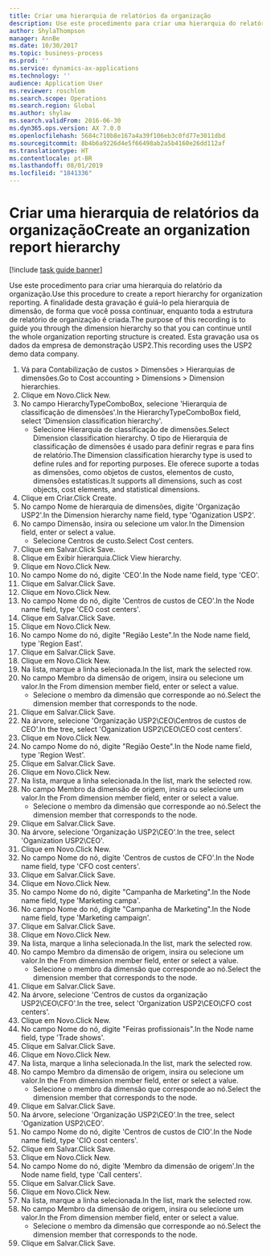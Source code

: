 ```yaml
---
title: Criar uma hierarquia de relatórios da organização
description: Use este procedimento para criar uma hierarquia do relatório da organização.
author: ShylaThompson
manager: AnnBe
ms.date: 10/30/2017
ms.topic: business-process
ms.prod: ''
ms.service: dynamics-ax-applications
ms.technology: ''
audience: Application User
ms.reviewer: roschlom
ms.search.scope: Operations
ms.search.region: Global
ms.author: shylaw
ms.search.validFrom: 2016-06-30
ms.dyn365.ops.version: AX 7.0.0
ms.openlocfilehash: 5684c710b8e167a4a39f106eb3c0fd77e3011dbd
ms.sourcegitcommit: 8b4b6a9226d4e5f66498ab2a5b4160e26dd112af
ms.translationtype: HT
ms.contentlocale: pt-BR
ms.lasthandoff: 08/01/2019
ms.locfileid: "1841336"
---
```

# <a name="create-an-organization-report-hierarchy"></a><span data-ttu-id="10b19-103">Criar uma hierarquia de relatórios da organização</span><span class="sxs-lookup"><span data-stu-id="10b19-103">Create an organization report hierarchy</span></span>

[!include [task guide banner](../../includes/task-guide-banner.md)]

<span data-ttu-id="10b19-104">Use este procedimento para criar uma hierarquia do relatório da organização.</span><span class="sxs-lookup"><span data-stu-id="10b19-104">Use this procedure to create a report hierarchy for organization reporting.</span></span> <span data-ttu-id="10b19-105">A finalidade desta gravação é guiá-lo pela hierarquia de dimensão, de forma que você possa continuar, enquanto toda a estrutura de relatório de organização é criada.</span><span class="sxs-lookup"><span data-stu-id="10b19-105">The purpose of this recording is to guide you through the dimension hierarchy so that you can continue until the whole organization reporting structure is created.</span></span> <span data-ttu-id="10b19-106">Esta gravação usa os dados da empresa de demonstração USP2.</span><span class="sxs-lookup"><span data-stu-id="10b19-106">This recording uses the USP2 demo data company.</span></span>

1. <span data-ttu-id="10b19-107">Vá para Contabilização de custos > Dimensões > Hierarquias de dimensões.</span><span class="sxs-lookup"><span data-stu-id="10b19-107">Go to Cost accounting > Dimensions > Dimension hierarchies.</span></span>
2. <span data-ttu-id="10b19-108">Clique em Novo.</span><span class="sxs-lookup"><span data-stu-id="10b19-108">Click New.</span></span>
3. <span data-ttu-id="10b19-109">No campo HierarchyTypeComboBox, selecione 'Hierarquia de classificação de dimensões'.</span><span class="sxs-lookup"><span data-stu-id="10b19-109">In the HierarchyTypeComboBox field, select 'Dimension classification hierarchy'.</span></span>
    * <span data-ttu-id="10b19-110">Selecione Hierarquia de classificação de dimensões.</span><span class="sxs-lookup"><span data-stu-id="10b19-110">Select Dimension classification hierarchy.</span></span> <span data-ttu-id="10b19-111">O tipo de Hierarquia de classificação de dimensões é usado para definir regras e para fins de relatório.</span><span class="sxs-lookup"><span data-stu-id="10b19-111">The Dimension classification hierarchy type is used to define rules and for reporting purposes.</span></span> <span data-ttu-id="10b19-112">Ele oferece suporte a todas as dimensões, como objetos de custos, elementos de custo, dimensões estatísticas.</span><span class="sxs-lookup"><span data-stu-id="10b19-112">It supports all dimensions, such as cost objects, cost elements, and statistical dimensions.</span></span>  
4. <span data-ttu-id="10b19-113">Clique em Criar.</span><span class="sxs-lookup"><span data-stu-id="10b19-113">Click Create.</span></span>
5. <span data-ttu-id="10b19-114">No campo Nome de hierarquia de dimensões, digite 'Organização USP2'.</span><span class="sxs-lookup"><span data-stu-id="10b19-114">In the Dimension hierarchy name field, type 'Oganization USP2'.</span></span>
6. <span data-ttu-id="10b19-115">No campo Dimensão, insira ou selecione um valor.</span><span class="sxs-lookup"><span data-stu-id="10b19-115">In the Dimension field, enter or select a value.</span></span>
    * <span data-ttu-id="10b19-116">Selecione Centros de custo.</span><span class="sxs-lookup"><span data-stu-id="10b19-116">Select Cost centers.</span></span>  
7. <span data-ttu-id="10b19-117">Clique em Salvar.</span><span class="sxs-lookup"><span data-stu-id="10b19-117">Click Save.</span></span>
8. <span data-ttu-id="10b19-118">Clique em Exibir hierarquia.</span><span class="sxs-lookup"><span data-stu-id="10b19-118">Click View hierarchy.</span></span>
9. <span data-ttu-id="10b19-119">Clique em Novo.</span><span class="sxs-lookup"><span data-stu-id="10b19-119">Click New.</span></span>
10. <span data-ttu-id="10b19-120">No campo Nome do nó, digite 'CEO'.</span><span class="sxs-lookup"><span data-stu-id="10b19-120">In the Node name field, type 'CEO'.</span></span>
11. <span data-ttu-id="10b19-121">Clique em Salvar.</span><span class="sxs-lookup"><span data-stu-id="10b19-121">Click Save.</span></span>
12. <span data-ttu-id="10b19-122">Clique em Novo.</span><span class="sxs-lookup"><span data-stu-id="10b19-122">Click New.</span></span>
13. <span data-ttu-id="10b19-123">No campo Nome do nó, digite 'Centros de custos de CEO'.</span><span class="sxs-lookup"><span data-stu-id="10b19-123">In the Node name field, type 'CEO cost centers'.</span></span>
14. <span data-ttu-id="10b19-124">Clique em Salvar.</span><span class="sxs-lookup"><span data-stu-id="10b19-124">Click Save.</span></span>
15. <span data-ttu-id="10b19-125">Clique em Novo.</span><span class="sxs-lookup"><span data-stu-id="10b19-125">Click New.</span></span>
16. <span data-ttu-id="10b19-126">No campo Nome do nó, digite "Região Leste".</span><span class="sxs-lookup"><span data-stu-id="10b19-126">In the Node name field, type 'Region East'.</span></span>
17. <span data-ttu-id="10b19-127">Clique em Salvar.</span><span class="sxs-lookup"><span data-stu-id="10b19-127">Click Save.</span></span>
18. <span data-ttu-id="10b19-128">Clique em Novo.</span><span class="sxs-lookup"><span data-stu-id="10b19-128">Click New.</span></span>
19. <span data-ttu-id="10b19-129">Na lista, marque a linha selecionada.</span><span class="sxs-lookup"><span data-stu-id="10b19-129">In the list, mark the selected row.</span></span>
20. <span data-ttu-id="10b19-130">No campo Membro da dimensão de origem, insira ou selecione um valor.</span><span class="sxs-lookup"><span data-stu-id="10b19-130">In the From dimension member field, enter or select a value.</span></span>
    * <span data-ttu-id="10b19-131">Selecione o membro da dimensão que corresponde ao nó.</span><span class="sxs-lookup"><span data-stu-id="10b19-131">Select the dimension member that corresponds to the node.</span></span>  
21. <span data-ttu-id="10b19-132">Clique em Salvar.</span><span class="sxs-lookup"><span data-stu-id="10b19-132">Click Save.</span></span>
22. <span data-ttu-id="10b19-133">Na árvore, selecione 'Organização USP2\CEO\Centros de custos de CEO'.</span><span class="sxs-lookup"><span data-stu-id="10b19-133">In the tree, select 'Oganization USP2\CEO\CEO cost centers'.</span></span>
23. <span data-ttu-id="10b19-134">Clique em Novo.</span><span class="sxs-lookup"><span data-stu-id="10b19-134">Click New.</span></span>
24. <span data-ttu-id="10b19-135">No campo Nome do nó, digite "Região Oeste".</span><span class="sxs-lookup"><span data-stu-id="10b19-135">In the Node name field, type 'Region West'.</span></span>
25. <span data-ttu-id="10b19-136">Clique em Salvar.</span><span class="sxs-lookup"><span data-stu-id="10b19-136">Click Save.</span></span>
26. <span data-ttu-id="10b19-137">Clique em Novo.</span><span class="sxs-lookup"><span data-stu-id="10b19-137">Click New.</span></span>
27. <span data-ttu-id="10b19-138">Na lista, marque a linha selecionada.</span><span class="sxs-lookup"><span data-stu-id="10b19-138">In the list, mark the selected row.</span></span>
28. <span data-ttu-id="10b19-139">No campo Membro da dimensão de origem, insira ou selecione um valor.</span><span class="sxs-lookup"><span data-stu-id="10b19-139">In the From dimension member field, enter or select a value.</span></span>
    * <span data-ttu-id="10b19-140">Selecione o membro da dimensão que corresponde ao nó.</span><span class="sxs-lookup"><span data-stu-id="10b19-140">Select the dimension member that corresponds to the node.</span></span>  
29. <span data-ttu-id="10b19-141">Clique em Salvar.</span><span class="sxs-lookup"><span data-stu-id="10b19-141">Click Save.</span></span>
30. <span data-ttu-id="10b19-142">Na árvore, selecione 'Organização USP2\CEO'.</span><span class="sxs-lookup"><span data-stu-id="10b19-142">In the tree, select 'Oganization USP2\CEO'.</span></span>
31. <span data-ttu-id="10b19-143">Clique em Novo.</span><span class="sxs-lookup"><span data-stu-id="10b19-143">Click New.</span></span>
32. <span data-ttu-id="10b19-144">No campo Nome do nó, digite 'Centros de custos de CFO'.</span><span class="sxs-lookup"><span data-stu-id="10b19-144">In the Node name field, type 'CFO cost centers'.</span></span>
33. <span data-ttu-id="10b19-145">Clique em Salvar.</span><span class="sxs-lookup"><span data-stu-id="10b19-145">Click Save.</span></span>
34. <span data-ttu-id="10b19-146">Clique em Novo.</span><span class="sxs-lookup"><span data-stu-id="10b19-146">Click New.</span></span>
35. <span data-ttu-id="10b19-147">No campo Nome do nó, digite "Campanha de Marketing".</span><span class="sxs-lookup"><span data-stu-id="10b19-147">In the Node name field, type 'Marketing campa'.</span></span>
36. <span data-ttu-id="10b19-148">No campo Nome do nó, digite "Campanha de Marketing".</span><span class="sxs-lookup"><span data-stu-id="10b19-148">In the Node name field, type 'Marketing campaign'.</span></span>
37. <span data-ttu-id="10b19-149">Clique em Salvar.</span><span class="sxs-lookup"><span data-stu-id="10b19-149">Click Save.</span></span>
38. <span data-ttu-id="10b19-150">Clique em Novo.</span><span class="sxs-lookup"><span data-stu-id="10b19-150">Click New.</span></span>
39. <span data-ttu-id="10b19-151">Na lista, marque a linha selecionada.</span><span class="sxs-lookup"><span data-stu-id="10b19-151">In the list, mark the selected row.</span></span>
40. <span data-ttu-id="10b19-152">No campo Membro da dimensão de origem, insira ou selecione um valor.</span><span class="sxs-lookup"><span data-stu-id="10b19-152">In the From dimension member field, enter or select a value.</span></span>
    * <span data-ttu-id="10b19-153">Selecione o membro da dimensão que corresponde ao nó.</span><span class="sxs-lookup"><span data-stu-id="10b19-153">Select the dimension member that corresponds to the node.</span></span>  
41. <span data-ttu-id="10b19-154">Clique em Salvar.</span><span class="sxs-lookup"><span data-stu-id="10b19-154">Click Save.</span></span>
42. <span data-ttu-id="10b19-155">Na árvore, selecione 'Centros de custos da organização USP2\CEO\CFO'.</span><span class="sxs-lookup"><span data-stu-id="10b19-155">In the tree, select 'Organization USP2\CEO\CFO cost centers'.</span></span>
43. <span data-ttu-id="10b19-156">Clique em Novo.</span><span class="sxs-lookup"><span data-stu-id="10b19-156">Click New.</span></span>
44. <span data-ttu-id="10b19-157">No campo Nome do nó, digite "Feiras profissionais".</span><span class="sxs-lookup"><span data-stu-id="10b19-157">In the Node name field, type 'Trade shows'.</span></span>
45. <span data-ttu-id="10b19-158">Clique em Salvar.</span><span class="sxs-lookup"><span data-stu-id="10b19-158">Click Save.</span></span>
46. <span data-ttu-id="10b19-159">Clique em Novo.</span><span class="sxs-lookup"><span data-stu-id="10b19-159">Click New.</span></span>
47. <span data-ttu-id="10b19-160">Na lista, marque a linha selecionada.</span><span class="sxs-lookup"><span data-stu-id="10b19-160">In the list, mark the selected row.</span></span>
48. <span data-ttu-id="10b19-161">No campo Membro da dimensão de origem, insira ou selecione um valor.</span><span class="sxs-lookup"><span data-stu-id="10b19-161">In the From dimension member field, enter or select a value.</span></span>
    * <span data-ttu-id="10b19-162">Selecione o membro da dimensão que corresponde ao nó.</span><span class="sxs-lookup"><span data-stu-id="10b19-162">Select the dimension member that corresponds to the node.</span></span>  
49. <span data-ttu-id="10b19-163">Clique em Salvar.</span><span class="sxs-lookup"><span data-stu-id="10b19-163">Click Save.</span></span>
50. <span data-ttu-id="10b19-164">Na árvore, selecione 'Organização USP2\CEO'.</span><span class="sxs-lookup"><span data-stu-id="10b19-164">In the tree, select 'Oganization USP2\CEO'.</span></span>
51. <span data-ttu-id="10b19-165">No campo Nome do nó, digite 'Centros de custos de CIO'.</span><span class="sxs-lookup"><span data-stu-id="10b19-165">In the Node name field, type 'CIO cost centers'.</span></span>
52. <span data-ttu-id="10b19-166">Clique em Salvar.</span><span class="sxs-lookup"><span data-stu-id="10b19-166">Click Save.</span></span>
53. <span data-ttu-id="10b19-167">Clique em Novo.</span><span class="sxs-lookup"><span data-stu-id="10b19-167">Click New.</span></span>
54. <span data-ttu-id="10b19-168">No campo Nome do nó, digite 'Membro da dimensão de origem'.</span><span class="sxs-lookup"><span data-stu-id="10b19-168">In the Node name field, type 'Call centers'.</span></span>
55. <span data-ttu-id="10b19-169">Clique em Salvar.</span><span class="sxs-lookup"><span data-stu-id="10b19-169">Click Save.</span></span>
56. <span data-ttu-id="10b19-170">Clique em Novo.</span><span class="sxs-lookup"><span data-stu-id="10b19-170">Click New.</span></span>
57. <span data-ttu-id="10b19-171">Na lista, marque a linha selecionada.</span><span class="sxs-lookup"><span data-stu-id="10b19-171">In the list, mark the selected row.</span></span>
58. <span data-ttu-id="10b19-172">No campo Membro da dimensão de origem, insira ou selecione um valor.</span><span class="sxs-lookup"><span data-stu-id="10b19-172">In the From dimension member field, enter or select a value.</span></span>
    * <span data-ttu-id="10b19-173">Selecione o membro da dimensão que corresponde ao nó.</span><span class="sxs-lookup"><span data-stu-id="10b19-173">Select the dimension member that corresponds to the node.</span></span>  
59. <span data-ttu-id="10b19-174">Clique em Salvar.</span><span class="sxs-lookup"><span data-stu-id="10b19-174">Click Save.</span></span>

